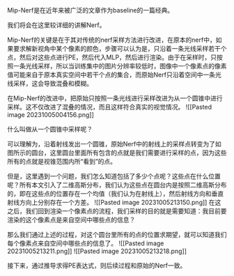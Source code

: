 Mip-Nerf是在近年来被广泛的文章作为baseline的一篇经典。

我们将会在这里较详细的讲解Nerf。

Mip-Nerf的关键是在于其对传统的nerf采样方法进行改进，在原本的nerf中，如果要求解新视角中某个像素的颜色，步骤可以认为是，只沿着一条光线采样若干个点，然后对这些点进行PE，然后代入MLP，然后进行渲染。由于在采样时，只按照一条光线采样，所以当训练集中的图片分辨率较低时，图像中一个像素点的像素值可能来自于原本真实空间中若干个点的集合，而原始Nerf只沿着空间中一条光线采样，这会导致混叠和模糊。

在Mip-Nerf的改进中，把原始只按照一条光线进行采样改进为从一个圆锥中进行采样。这不仅改进了混叠的情况，而且这样符合真实的视觉情况。
![[Pasted image 20231005004156.png]]

什么叫做从一个圆锥中采样呢？

可以理解为，沿着射线发出一个圆锥，原始Nerf中的射线上的采样点转变为了如图所示的圆台，这里圆台里面所有包含的点就是我们需要进行采样的点，因为这些所有的点就是视锥范围内所“看到”的点。

但是，这里遇到一个问题，我们怎么知道包括了多少个点呢？这些点在什么位置呢？所有本文引入了二维高斯分布，我们认为这些点在圆台内是按照二维高斯分布的，即在这些点的位置存在一个均值（我们认为在射线上），然后射线方向和垂直射线方向上分别存在一个方差。
![[Pasted image 20231005213150.png]]
在这之后，我们回到渲染一个像素点的流程，我们采样的目的就是需要知道：我目前要渲染的这个像素点是来自空间中哪些点的信息？

那么我们通过上述的过程，对这个圆台里所有的点的位置求期望，就可以知道我们每个像素点来自空间中哪些点的信息了。
![[Pasted image 20231005213211.png]]
![[Pasted image 20231005213218.png]]

接下来，通过推导求得PE表达式，则后续过程和原始的Nerf一致。